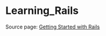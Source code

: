 # Learning_Rails
Source page: [Getting Started with Rails](https://guides.rubyonrails.org/getting_started.html)